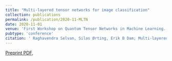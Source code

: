 ```yaml
---
title: "Multi-layered tensor networks for image classification"
collection: publications
permalink: /publication/2020-11-MLTN
date: 2020-11-01
venue: 'First Workshop on Quantum Tensor Networks in Machine Learning. In conjunction with 34th NeurIPS, 2020.'
pubtype: 'conference'
citation: ' Raghavendra Selvan, Silas Ørting, Erik B Dam; Multi-layered tensor networks for image classification; First Workshop on Quantum Tensor Networks in Machine Learning. In conjunction with 34th NeurIPS, 2020.'
---
```

[Preprint PDF](https://arxiv.org/abs/2011.06982), 
